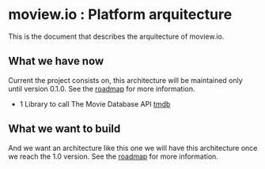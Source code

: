 # moview.io : Platform arquitecture

This is the document that describes the arquitecture of moview.io.

## What we have now

Current the project consists on, this architecture will be maintained only
until version 0.1.0. See the [roadmap](roadmap.md) for more information.

* 1 Library to call The Movie Database API
  [tmdb](https://github.com/moviewio/tmdb)

## What we want to build

And we want an architecture like this one we will have this architecture once
we reach the 1.0 version. See the [roadmap](roadmap.md) for more information.

